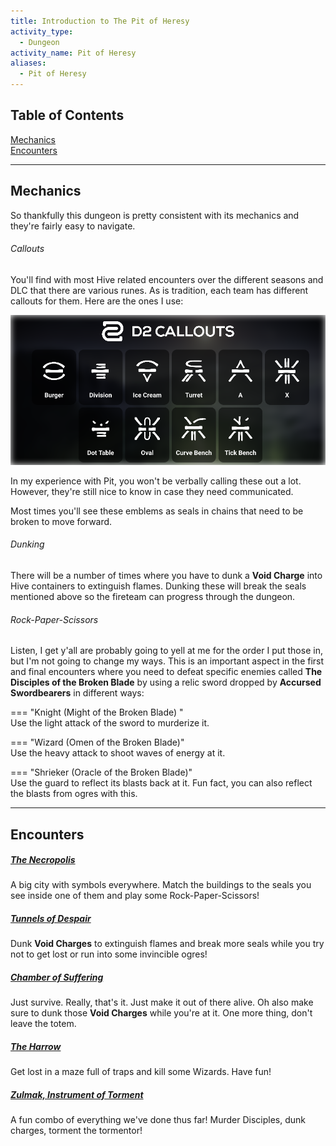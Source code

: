 ```yaml
---
title: Introduction to The Pit of Heresy
activity_type:
  - Dungeon
activity_name: Pit of Heresy
aliases:
  - Pit of Heresy
---
```


## Table of Contents

[Mechanics](#Mechanics)  
[Encounters](#Encounters)  

---

## Mechanics

So thankfully this dungeon is pretty consistent with its mechanics and they're fairly easy to navigate.

###### Callouts

You'll find with most Hive related encounters over the different seasons and DLC that there are various runes. As is tradition, each team has different callouts for them. Here are the ones I use:

![Pit of Heresy Callouts](../../assets/img/PoH/PoH-Callouts.png)

In my experience with Pit, you won't be verbally calling these out a lot. However, they're still nice to know in case they need communicated.

Most times you'll see these emblems as seals in chains that need to be broken to move forward.

###### Dunking

There will be a number of times where you have to dunk a **Void Charge** into Hive containers to extinguish flames. Dunking these will break the seals mentioned above so the fireteam can progress through the dungeon.

###### Rock-Paper-Scissors

Listen, I get y'all are probably going to yell at me for the order I put those in, but I'm not going to change my ways. This is an important aspect in the first and final encounters where you need to defeat specific enemies called **The Disciples of the Broken Blade** by using a relic sword dropped by **Accursed Swordbearers**  in different ways:

=== "Knight (Might of the Broken Blade) "  
	Use the light attack of the sword to murderize it.

=== "Wizard (Omen of the Broken Blade)"  
	Use the heavy attack to shoot waves of energy at it.

=== "Shrieker (Oracle of the Broken Blade)"  
	Use the guard to reflect its blasts back at it. Fun fact, you can also reflect the blasts from ogres with this.

---

## Encounters

##### [The Necropolis](1-The-Necropolis.md)

A big city with symbols everywhere. Match the buildings to the seals you see inside one of them and play some Rock-Paper-Scissors!

##### [Tunnels of Despair](2-Tunnels-of-Despair.md)

Dunk **Void Charges** to extinguish flames and break more seals while you try not to get lost or run into some invincible ogres!

##### [Chamber of Suffering](3-Chamber-of-Suffering.md)

Just survive. Really, that's it. Just make it out of there alive. Oh also make sure to dunk those **Void Charges** while you're at it. One more thing, don't leave the totem.

##### [The Harrow](4-The-Harrow.md)

Get lost in a maze full of traps and kill some Wizards. Have fun!

##### [Zulmak, Instrument of Torment](5-Zulmak.md)

A fun combo of everything we've done thus far! Murder Disciples, dunk charges, torment the tormentor!